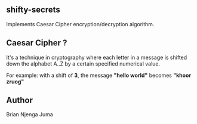 ## shifty-secrets
Implements Caesar Cipher encryption/decryption algorithm.

## Caesar Cipher ?
It's a technique in cryptography where each letter in a message is shifted down the alphabet A..Z by a certain specified numerical value. 

For example: with a shift of <b>3</b>, the message <b>"hello world"</b> becomes <b>"khoor zruog"</b>

## Author
Brian Njenga Juma